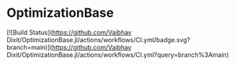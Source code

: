 # OptimizationBase

[![Build Status](https://github.com/Vaibhav Dixit/OptimizationBase.jl/actions/workflows/CI.yml/badge.svg?branch=main)](https://github.com/Vaibhav Dixit/OptimizationBase.jl/actions/workflows/CI.yml?query=branch%3Amain)
